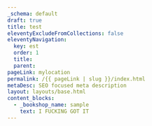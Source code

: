 ```yaml
---
_schema: default
draft: true
title: test
eleventyExcludeFromCollections: false
eleventyNavigation:
  key: est
  order: 1
  title:
  parent:
pageLink: mylocation
permalink: /{{ pageLink | slug }}/index.html
metaDesc: SEO focused meta description
layout: layouts/base.html
content_blocks:
  - _bookshop_name: sample
    text: I FUCKING GOT IT
---
```

